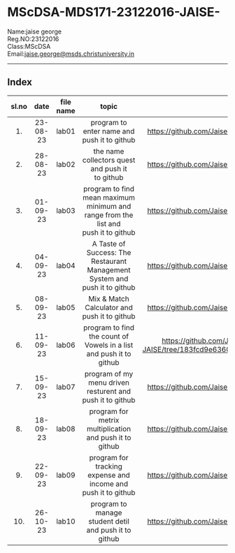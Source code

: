 # MScDSA-MDS171-23122016-JAISE-
Name:jaise george   
Reg.NO:23122016   
Class:MScDSA   
Email:jaise.george@msds.christuniversity.in



***
## Index
|sl.no|date|file name|topic|link|
|:----:|:----:|:---:|:----:|:----:|
|1.|23-08-23|lab01| program to enter name and push it to github| https://github.com/Jaise2002/MScDSA-MDS171-23122016-JAISE.git|
|2.|28-08-23|lab02| the name collectors quest and push it to github| https://github.com/Jaise2002/MScDSA-MDS171-23122016-JAISE.git|
|3.|01-09-23|lab03| program to find mean maximum minimum and range from the list and push it to github| https://github.com/Jaise2002/MScDSA-MDS171-23122016-JAISE.git|
|4.|04-09-23|lab04| A Taste of Success: The Restaurant Management System and push it to github| https://github.com/Jaise2002/MScDSA-MDS171-23122016-JAISE.git|
|5.|08-09-23|lab05| Mix & Match Calculator and push it to github| https://github.com/Jaise2002/MScDSA-MDS171-23122016-JAISE.git|
|6.|11-09-23|lab06| program to find the count of Vowels in a list and push it to github| https://github.com/Jaise2002/MScDSA-MDS171-23122016-JAISE/tree/183fcd9e636072e421685b549cce37f250daf329/Lab%2006|
|7.|15-09-23|lab07| program of my menu driven resturent and push it to github| https://github.com/Jaise2002/MScDSA-MDS171-23122016-JAISE.git|
|8.|18-09-23|lab08| program for metrix multiplication and push it to github| https://github.com/Jaise2002/MScDSA-MDS171-23122016-JAISE.git|
|9.|22-09-23|lab09| program for tracking expense and income and push it to github| https://github.com/Jaise2002/MScDSA-MDS171-23122016-JAISE.git|
|10.|26-10-23|lab10| program to manage student detil and push it to github|https://github.com/Jaise2002/MScDSA-MDS171-23122016-JAISE.git|